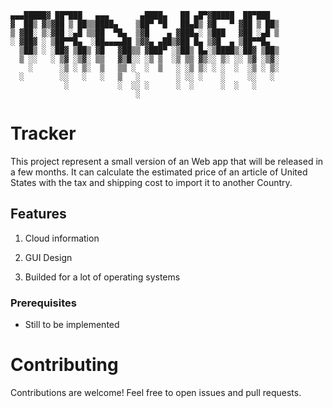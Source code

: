 ```
▄▄▄█████▓ ██▀███   ▄▄▄       ▄████▄   ██ ▄█▀▓█████  ██▀███  
▓  ██▒ ▓▒▓██ ▒ ██▒▒████▄    ▒██▀ ▀█   ██▄█▒ ▓█   ▀ ▓██ ▒ ██▒
▒ ▓██░ ▒░▓██ ░▄█ ▒▒██  ▀█▄  ▒▓█    ▄ ▓███▄░ ▒███   ▓██ ░▄█ ▒
░ ▓██▓ ░ ▒██▀▀█▄  ░██▄▄▄▄██ ▒▓▓▄ ▄██▒▓██ █▄ ▒▓█  ▄ ▒██▀▀█▄  
  ▒██▒ ░ ░██▓ ▒██▒ ▓█   ▓██▒▒ ▓███▀ ░▒██▒ █▄░▒████▒░██▓ ▒██▒
  ▒ ░░   ░ ▒▓ ░▒▓░ ▒▒   ▓▒█░░ ░▒ ▒  ░▒ ▒▒ ▓▒░░ ▒░ ░░ ▒▓ ░▒▓░
    ░      ░▒ ░ ▒░  ▒   ▒▒ ░  ░  ▒   ░ ░▒ ▒░ ░ ░  ░  ░▒ ░ ▒░
  ░        ░░   ░   ░   ▒   ░        ░ ░░ ░    ░     ░░   ░ 
            ░           ░  ░░ ░      ░  ░      ░  ░   ░     
                            ░                               

```
# Tracker

This project represent a small version of an Web app that will be released in a
few months. It can calculate the estimated price of an article of United States
with the tax and shipping cost to import it to another Country.

## Features

1. Cloud information

1. GUI Design

1. Builded for a lot of operating systems

### Prerequisites

- Still to be implemented

# Contributing

Contributions are welcome! Feel free to open issues and pull requests.
